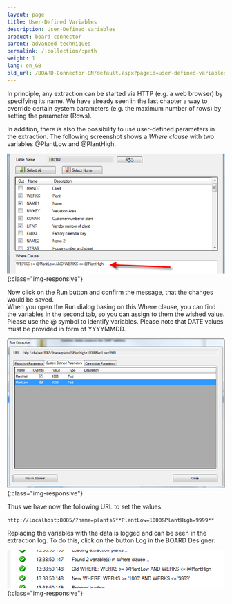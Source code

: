 ```yaml
---
layout: page
title: User-Defined Variables
description: User-Defined Variables
product: board-connector
parent: advanced-techniques
permalink: /:collection/:path
weight: 1
lang: en_GB
old_url: /BOARD-Connector-EN/default.aspx?pageid=user-defined-variables
---
```


In principle, any extraction can be started via HTTP (e.g. a web browser) by specifying its name. We have already seen in the last chapter a way to override certain system parameters (e.g. the maximum number of rows) by setting the parameter (Rows).

In addition, there is also the possibility to use user-defined parameters in the extraction. The following screenshot shows a *Where clause* with two variables @PlantLow and @PlantHigh.

![User-Variables-01](/img/content/User-Variables-01.png){:class="img-responsive"}

Now click on the Run button and confirm the message, that the changes would be saved.<br>
When you open the Run dialog basing on this Where clause, you can find the variables in the second tab, so you can assign to them the wished value. Please use the @ symbol to identify variables. Please note that DATE values must be provided in form of YYYYMMDD.

![User-Variables-02](/img/content/User-Variables-02.png){:class="img-responsive"}

Thus we have now the following URL to set the values:
 
    http://localhost:8085/?name=plants&**PlantLow=1000&PlantHigh=9999**

Replacing the variables with the data is logged and can be seen in the extraction log. To do this, click on the button Log in the BOARD Designer:


![User-Variables-03](/img/content/User-Variables-03.png){:class="img-responsive"}
